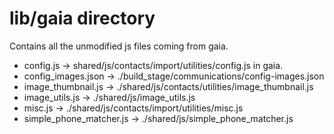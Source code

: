 # lib/gaia directory

Contains all the unmodified js files coming from gaia.

* config.js -> shared/js/contacts/import/utilities/config.js in gaia.
* config_images.json -> ./build_stage/communications/config-images.json
* image_thumbnail.js -> ./shared/js/contacts/utilities/image_thumbnail.js
* image_utils.js -> ./shared/js/image_utils.js
* misc.js -> ./shared/js/contacts/import/utilities/misc.js
* simple_phone_matcher.js -> ./shared/js/simple_phone_matcher.js
